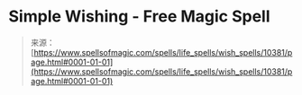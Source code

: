 <!--yml

category: 未分类

date: 2024-06-12 18:46:58

-->

# Simple Wishing - Free Magic Spell

> 来源：[https://www.spellsofmagic.com/spells/life_spells/wish_spells/10381/page.html#0001-01-01](https://www.spellsofmagic.com/spells/life_spells/wish_spells/10381/page.html#0001-01-01)

